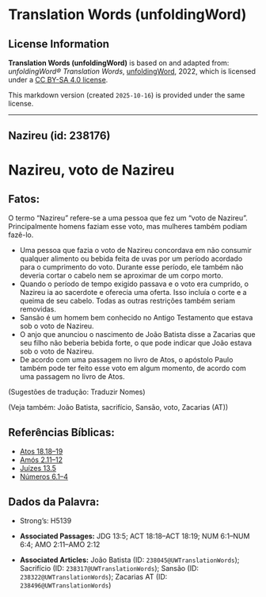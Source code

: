 # Translation Words (unfoldingWord)

## License Information

**Translation Words (unfoldingWord)** is based on and adapted from: _unfoldingWord® Translation Words_, [unfoldingWord](https://unfoldingword.org/utw), 2022, which is licensed under a [CC BY-SA 4.0 license](https://creativecommons.org/licenses/by-sa/4.0/legalcode.en).

This markdown version (created `2025-10-16`) is provided under the same license.



--------------------------------

## Nazireu (id: 238176)

Nazireu, voto de Nazireu
========================

Fatos:
------

O termo “Nazireu” refere\-se a uma pessoa que fez um “voto de Nazireu”. Principalmente homens faziam esse voto, mas mulheres também podiam fazê\-lo.

* Uma pessoa que fazia o voto de Nazireu concordava em não consumir qualquer alimento ou bebida feita de uvas por um período acordado para o cumprimento do voto. Durante esse período, ele também não deveria cortar o cabelo nem se aproximar de um corpo morto.
* Quando o período de tempo exigido passava e o voto era cumprido, o Nazireu ia ao sacerdote e oferecia uma oferta. Isso incluía o corte e a queima de seu cabelo. Todas as outras restrições também seriam removidas.
* Sansão é um homem bem conhecido no Antigo Testamento que estava sob o voto de Nazireu.
* O anjo que anunciou o nascimento de João Batista disse a Zacarias que seu filho não beberia bebida forte, o que pode indicar que João estava sob o voto de Nazireu.
* De acordo com uma passagem no livro de Atos, o apóstolo Paulo também pode ter feito esse voto em algum momento, de acordo com uma passagem no livro de Atos.

(Sugestões de tradução: Traduzir Nomes)

(Veja também: João Batista, sacrifício, Sansão, voto, Zacarias (AT))

Referências Bíblicas:
---------------------

* [Atos 18\.18–19](https://ref.ly/Acts18:18-Acts18:19)
* [Amós 2\.11–12](https://ref.ly/Amos2:11-Amos2:12)
* [Juízes 13\.5](https://ref.ly/Judg13:5)
* [Números 6\.1–4](https://ref.ly/Num6:1-Num6:4)

Dados da Palavra:
-----------------

* Strong’s: H5139

* **Associated Passages:** JDG 13:5; ACT 18:18–ACT 18:19; NUM 6:1–NUM 6:4; AMO 2:11–AMO 2:12
* **Associated Articles:** João Batista (ID: `238045@UWTranslationWords`); Sacrifício (ID: `238317@UWTranslationWords`); Sansão (ID: `238322@UWTranslationWords`); Zacarias AT (ID: `238496@UWTranslationWords`)

